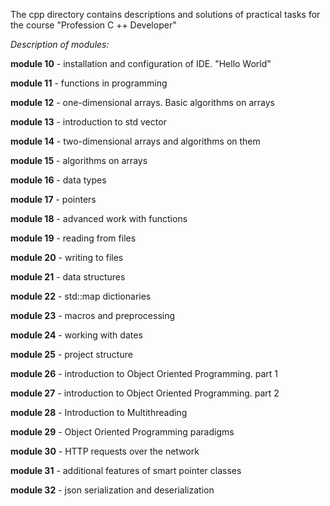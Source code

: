 The cpp directory contains descriptions and solutions of practical tasks for the course "Profession C ++ Developer"

_Description of modules:_

**module 10** - installation and configuration of IDE. "Hello World"

**module 11** - functions in programming

**module 12** - one-dimensional arrays. Basic algorithms on arrays

**module 13** - introduction to std vector

**module 14** - two-dimensional arrays and algorithms on them

**module 15** - algorithms on arrays

**module 16** - data types

**module 17** - pointers

**module 18** - advanced work with functions

**module 19** - reading from files

**module 20** - writing to files

**module 21** - data structures

**module 22** - std::map dictionaries

**module 23**  - macros and preprocessing

**module 24**  - working with dates

**module 25**  - project structure

**module 26**  - introduction to Object Oriented Programming. part 1

**module 27**  - introduction to Object Oriented Programming. part 2

**module 28** - Introduction to Multithreading

**module 29** - Object Oriented Programming paradigms

**module 30** - HTTP requests over the network

**module 31** - additional features of smart pointer classes

**module 32** - json serialization and deserialization